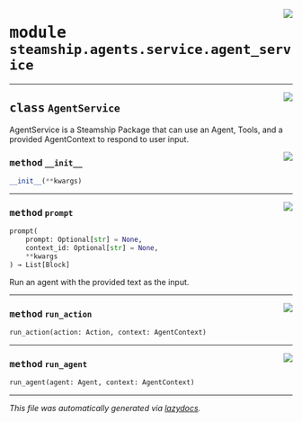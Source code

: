 <!-- markdownlint-disable -->

<a href="https://github.com/steamship-core/python-client/tree/main/src/steamship/agents/service/agent_service.py#L0"><img align="right" style="float:right;" src="https://img.shields.io/badge/-source-cccccc?style=flat-square"></a>

# <kbd>module</kbd> `steamship.agents.service.agent_service`






---

<a href="https://github.com/steamship-core/python-client/tree/main/src/steamship/agents/service/agent_service.py#L14"><img align="right" style="float:right;" src="https://img.shields.io/badge/-source-cccccc?style=flat-square"></a>

## <kbd>class</kbd> `AgentService`
AgentService is a Steamship Package that can use an Agent, Tools, and a provided AgentContext to respond to user input. 

<a href="https://github.com/steamship-core/python-client/tree/main/src/steamship/agents/service/agent_service.py#L18"><img align="right" style="float:right;" src="https://img.shields.io/badge/-source-cccccc?style=flat-square"></a>

### <kbd>method</kbd> `__init__`

```python
__init__(**kwargs)
```








---

<a href="https://github.com/steamship-core/python-client/tree/main/src/steamship/invocable/invocable.py#L90"><img align="right" style="float:right;" src="https://img.shields.io/badge/-source-cccccc?style=flat-square"></a>

### <kbd>method</kbd> `prompt`

```python
prompt(
    prompt: Optional[str] = None,
    context_id: Optional[str] = None,
    **kwargs
) → List[Block]
```

Run an agent with the provided text as the input. 

---

<a href="https://github.com/steamship-core/python-client/tree/main/src/steamship/agents/service/agent_service.py#L25"><img align="right" style="float:right;" src="https://img.shields.io/badge/-source-cccccc?style=flat-square"></a>

### <kbd>method</kbd> `run_action`

```python
run_action(action: Action, context: AgentContext)
```





---

<a href="https://github.com/steamship-core/python-client/tree/main/src/steamship/agents/service/agent_service.py#L49"><img align="right" style="float:right;" src="https://img.shields.io/badge/-source-cccccc?style=flat-square"></a>

### <kbd>method</kbd> `run_agent`

```python
run_agent(agent: Agent, context: AgentContext)
```








---

_This file was automatically generated via [lazydocs](https://github.com/ml-tooling/lazydocs)._
